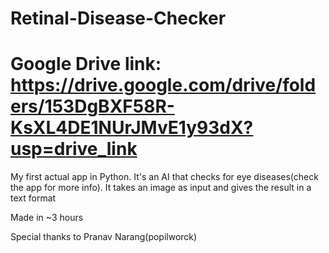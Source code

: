 # Retinal-Disease-Checker

# Google Drive link: https://drive.google.com/drive/folders/153DgBXF58R-KsXL4DE1NUrJMvE1y93dX?usp=drive_link 

My first actual app in Python. 
It's an AI that checks for eye diseases(check the app for more info). 
It takes an image as input and gives the result in a text format

Made in ~3 hours

Special thanks to Pranav Narang(popilworck)
